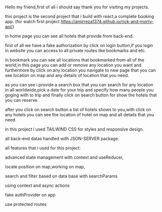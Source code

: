 Hello my friend,first of all i should say thank you for visiting my projects.

this project is the second project that i build with react,a complete booking app.
(for watch first project https://amirreza1374.github.io/rick-and-morty-api/)

in home page you can see all hotels that provide from back-end.

first of all we have a fake authorization by click on login button,if you login in website you can access to all private routes like bookmarks and etc. 

in bookmark you can see all locations that bookmarked from all of the world,in this page you can add or remove any location you want and furthermore by click on any location you navigate to new page that you can see location on map and any details of location that you need.

as you can see i provide a search box that you can search for any location in all worldwide,pick a date for your trip and specify how many people you goging with to trip and finally click on search button for show the hotels that you can reserve.

after you click on search button a list of hotels shows to you,with click on any hotels you can see the location of hotel on map and all details that you need. 

in this project i used TAILWIND CSS for styles and responsive design.

all back-end datas handled with JSON-SERVER package.

all features that i used for this project:

advanced state management with context and useReducer,

locate position on map,working on map,

search and filter based on data base with searchParams

using context and async actions

fake authProvider on app

use protected routes






